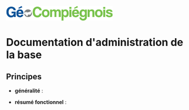 ![picto](/doc/img/Logo_web-GeoCompiegnois.png)

# Documentation d'administration de la base #

## Principes
  * **généralité** :
 
 
 * **résumé fonctionnel** :
 
